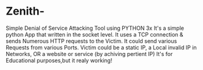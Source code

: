 # Zenith-
Simple Denial of Service Attacking Tool using PYTHON 3x 
It's a simple python App that written in the socket level.
It uses a TCP connection & sends Numerous HTTP requests to the Victim.
It could send various Requests from various Ports.
Victim could be a static IP, a Local invalid IP in Networks, OR a website or service (by achiving pertient IP)
It's for Educational purposes,but it realy working!
